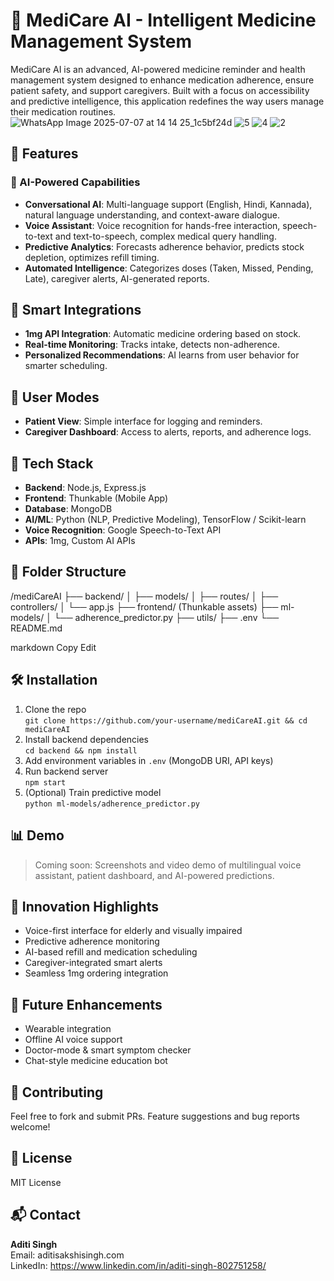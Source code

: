 # 💊 MediCare AI - Intelligent Medicine Management System

MediCare AI is an advanced, AI-powered medicine reminder and health management system designed to enhance medication adherence, ensure patient safety, and support caregivers. Built with a focus on accessibility and predictive intelligence, this application redefines the way users manage their medication routines.
![WhatsApp Image 2025-07-07 at 14 14 25_1c5bf24d](https://github.com/user-attachments/assets/19c93edf-7cc0-4ee4-8d49-c9a3b9bc14a6)
![5](https://github.com/user-attachments/assets/3aa1e068-1ba1-4b6c-9ad3-a2ac8adbc8af)
![4](https://github.com/user-attachments/assets/b819803e-7ae6-4091-be62-5668e2e28569)
![2](https://github.com/user-attachments/assets/e0be2a18-c0bd-4e28-b3e0-2588208512c7)


## 🚀 Features

### 🤖 AI-Powered Capabilities
- **Conversational AI**: Multi-language support (English, Hindi, Kannada), natural language understanding, and context-aware dialogue.
- **Voice Assistant**: Voice recognition for hands-free interaction, speech-to-text and text-to-speech, complex medical query handling.
- **Predictive Analytics**: Forecasts adherence behavior, predicts stock depletion, optimizes refill timing.
- **Automated Intelligence**: Categorizes doses (Taken, Missed, Pending, Late), caregiver alerts, AI-generated reports.

## 🔗 Smart Integrations
- **1mg API Integration**: Automatic medicine ordering based on stock.
- **Real-time Monitoring**: Tracks intake, detects non-adherence.
- **Personalized Recommendations**: AI learns from user behavior for smarter scheduling.

## 👥 User Modes
- **Patient View**: Simple interface for logging and reminders.
- **Caregiver Dashboard**: Access to alerts, reports, and adherence logs.

## 🧠 Tech Stack
- **Backend**: Node.js, Express.js
- **Frontend**: Thunkable (Mobile App)
- **Database**: MongoDB
- **AI/ML**: Python (NLP, Predictive Modeling), TensorFlow / Scikit-learn
- **Voice Recognition**: Google Speech-to-Text API
- **APIs**: 1mg, Custom AI APIs

## 📂 Folder Structure
/mediCareAI
├── backend/
│ ├── models/
│ ├── routes/
│ ├── controllers/
│ └── app.js
├── frontend/ (Thunkable assets)
├── ml-models/
│ └── adherence_predictor.py
├── utils/
├── .env
└── README.md

markdown
Copy
Edit

## 🛠️ Installation

1. Clone the repo  
   `git clone https://github.com/your-username/mediCareAI.git && cd mediCareAI`  
2. Install backend dependencies  
   `cd backend && npm install`  
3. Add environment variables in `.env` (MongoDB URI, API keys)  
4. Run backend server  
   `npm start`  
5. (Optional) Train predictive model  
   `python ml-models/adherence_predictor.py`

## 📊 Demo

> Coming soon: Screenshots and video demo of multilingual voice assistant, patient dashboard, and AI-powered predictions.

## 🎯 Innovation Highlights
- Voice-first interface for elderly and visually impaired
- Predictive adherence monitoring
- AI-based refill and medication scheduling
- Caregiver-integrated smart alerts
- Seamless 1mg ordering integration

## 🧪 Future Enhancements
- Wearable integration
- Offline AI voice support
- Doctor-mode & smart symptom checker
- Chat-style medicine education bot

## 🤝 Contributing
Feel free to fork and submit PRs. Feature suggestions and bug reports welcome!

## 📜 License
MIT License

## 📬 Contact
**Aditi Singh**  
Email: aditisakshisingh.com  
LinkedIn: https://www.linkedin.com/in/aditi-singh-802751258/
